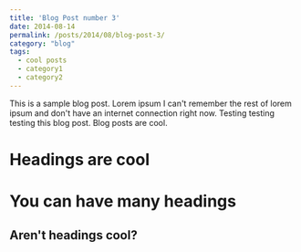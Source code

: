 ```yaml
---
title: 'Blog Post number 3'
date: 2014-08-14
permalink: /posts/2014/08/blog-post-3/
category: "blog"
tags:
  - cool posts
  - category1
  - category2
---
```


This is a sample blog post. Lorem ipsum I can't remember the rest of lorem ipsum and don't have an internet connection right now. Testing testing testing this blog post. Blog posts are cool. 

Headings are cool
======

You can have many headings
======

Aren't headings cool?
------
